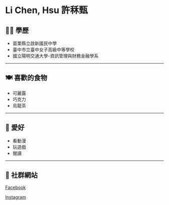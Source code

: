 # Li Chen, Hsu 許秝甄

## 👩‍🎓 學歷
- 苗栗縣立啟新國民中學
- 臺中市立臺中女子高級中等學校
- 國立陽明交通大學-資訊管理與財務金融學系

---

## 🍽 喜歡的食物
- 可麗露
- 巧克力
- 烏龍茶

---

## 🎨 愛好
- 看動漫
- 玩遊戲
- 閱讀

---

## 🔗 社群網站
[Facebook](https://www.facebook.com/profile.php?id=100011524573715&locale=zh_TW)

[Instagram](https://www.instagram.com/star_0990/)


<style>
    footer, a[href*="github.io"] {
        display: none !important;
    }
</style>
